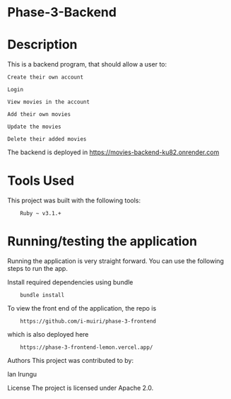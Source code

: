 # Phase-3-Backend

# Description

This is a backend program, that should allow a user to:

    Create their own account
    
    Login
    
    View movies in the account
    
    Add their own movies
    
    Update the movies
    
    Delete their added movies
    
    
 The backend is deployed in https://movies-backend-ku82.onrender.com

# Tools Used
This project was built with the following tools:

        Ruby ~ v3.1.+

# Running/testing the application
Running the application is very straight forward. You can use the following steps to run the app.

Install required dependencies using bundle

        bundle install

To view the front end of the application, the repo is

        https://github.com/i-muiri/phase-3-frontend

which is also deployed here 

        https://phase-3-frontend-lemon.vercel.app/

   
Authors
This project was contributed to by:

Ian Irungu


License
The project is licensed under Apache 2.0.